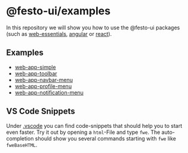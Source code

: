 # @festo-ui/examples

In this repository we will show you how to use the @festo-ui packages (such as [web-essentials](https://github.com/Festo-se/festo-ui-web-essentials), [angular](https://github.com/Festo-se/festo-ui-angular) or [react](https://github.com/Festo-se/festo-ui-react)).

## Examples

- [web-app-simple](./examples/web-essentials/web-app-simple/README.md)
- [web-app-toolbar](./examples/web-essentials/web-app-toolbar/README.md)
- [web-app-navbar-menu](./examples/web-essentials/web-app-navbar-menu/README.md)
- [web-app-profile-menu](./examples/web-essentials/web-app-profile-menu/README.md)
- [web-app-notification-menu](./examples/web-essentials/web-app-notification-menu/README.md)

## VS Code Snippets

Under [.vscode](.vscode/festo-ui.code-snippets) you can find code-snippets that should help you to start even faster.
Try it out by opening a `html`-File and type `fwe`. The auto-completion should show you several commands starting with `fwe` like `fweBaseHTML`.
